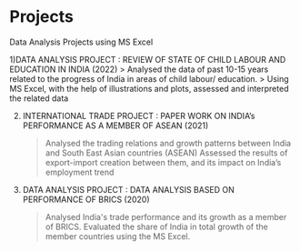 # Projects
Data Analysis Projects using MS Excel 

1)DATA ANALYSIS PROJECT : REVIEW OF STATE OF CHILD LABOUR AND EDUCATION IN INDIA (2022)
    > Analysed the data of past 10-15 years related to the progress of India in areas of child labour/ education.
    > Using MS Excel, with the help of illustrations and plots, assessed and interpreted the related data

2) INTERNATIONAL TRADE PROJECT : PAPER WORK ON INDIA’s PERFORMANCE AS A MEMBER OF ASEAN (2021)
    > Analysed the trading relations and growth patterns between India and South East Asian countries (ASEAN)
    > Assessed the results of export-import creation between them, and its impact on India’s employment trend
    
3) DATA ANALYSIS PROJECT : DATA ANALYSIS BASED ON PERFORMANCE OF BRICS (2020)
     > Analysed India's trade performance and its growth as a member of BRICS.
     > Evaluated the share of India in total growth of the member countries using the MS Excel. 
